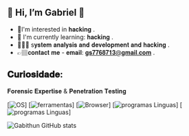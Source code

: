 ## 👋 Hi, I’m Gabriel 🫡
- 🤖I'm interested in 
 𝐡𝐚𝐜𝐤𝐢𝐧𝐠 .
 - 📖 I'm currently learning: 𝐡𝐚𝐜𝐤𝐢𝐧𝐠 .
- 👨🏽‍🎓 s𝐲𝐬𝐭𝐞𝐦 𝐚𝐧𝐚𝐥𝐲𝐬𝐢𝐬 𝐚𝐧𝐝 𝐝𝐞𝐯𝐞𝐥𝐨𝐩𝐦𝐞𝐧𝐭 𝐚𝐧𝐝 𝐡𝐚𝐜𝐤𝐢𝐧𝐠 .
 - 👉🏽𝐜𝐨𝐧𝐭𝐚𝐜𝐭 𝐦𝐞 - 𝐞𝐦𝐚𝐢𝐥: 𝐠𝐬𝟕𝟕𝟔𝟖𝟕𝟏𝟑@𝐠𝐦𝐚𝐢𝐥.𝐜𝐨𝐦 .
## 𝐂𝐮𝐫𝐢𝐨𝐬𝐢𝐝𝐚𝐝𝐞:
𝐅𝐨𝐫𝐞𝐧𝐬𝐢𝐜 𝐄𝐱𝐩𝐞𝐫𝐭𝐢𝐬𝐞 & 𝐏𝐞𝐧𝐞𝐭𝐫𝐚𝐭𝐢𝐨𝐧 𝐓𝐞𝐬𝐭𝐢𝐧𝐠

[![OS](https://img.shields.io/badge/Arch_Linux-1793D1?style=for-the-badge&logo=arch-linux&logoColor=white)]
[![ferramentas](https://img.shields.io/badge/GIT-E44C30?style=for-the-badge&logo=git&logoColor=white)]
[![Browser](https://img.shields.io/badge/Tor_Browser-7D4698?style=for-the-badge&logo=Tor-Browser&logoColor=white)]
[![programas Linguas](https://img.shields.io/badge/JavaScript-323330?style=for-the-badge&logo=javascript&logoColor=F7DF1E)]
[![programas Linguas](https://img.shields.io/badge/Python-3776AB?style=for-the-badge&logo=python&logoColor=white)]


![Gabithun GitHub stats](https://github-readme-stats.vercel.app/api?username=gabithun&show_icons=true&theme=transparent)

